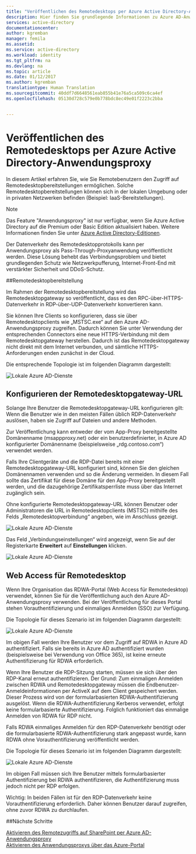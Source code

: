 ```yaml
---
title: "Veröffentlichen des Remotedesktops per Azure Active Directory-Anwendungsproxy | Microsoft-Dokumentation"
description: Hier finden Sie grundlegende Informationen zu Azure AD-Anwendungsproxyconnectors.
services: active-directory
documentationcenter: 
author: kgremban
manager: femila
ms.assetid: 
ms.service: active-directory
ms.workload: identity
ms.tgt_pltfrm: na
ms.devlang: na
ms.topic: article
ms.date: 01/12/2017
ms.author: kgremban
translationtype: Human Translation
ms.sourcegitcommit: 40ddf7d6648561eab855b41e76a5ca509c6ca4ef
ms.openlocfilehash: 05130d728c579e0b778bdc8ec49e01f2223c2bba


---
```


# <a name="publish-remote-desktop-with-azure-active-directory-application-proxy"></a>Veröffentlichen des Remotedesktops per Azure Active Directory-Anwendungsproxy

In diesem Artikel erfahren Sie, wie Sie Remotebenutzern den Zugriff auf Remotedesktopbereitstellungen ermöglichen. Solche Remotedesktopbereitstellungen können sich in der lokalen Umgebung oder in privaten Netzwerken befinden (Beispiel: IaaS-Bereitstellungen). 

> [!NOTE]
> Das Feature "Anwendungsproxy" ist nur verfügbar, wenn Sie Azure Active Directory auf die Premium oder Basic Edition aktualisiert haben. Weitere Informationen finden Sie unter [Azure Active Directory-Editionen](active-directory-editions.md).
> 
 

Der Datenverkehr des Remotedesktopprotokolls kann per Anwendungsproxy als Pass-Through-Proxyanwendung veröffentlicht werden. Diese Lösung behebt das Verbindungsproblem und bietet grundlegenden Schutz wie Netzwerkpufferung, Internet-Front-End mit verstärkter Sicherheit und DDoS-Schutz. 

##<a name="remote-desktop-deployment"></a>Remotedesktopbereitstellung

Im Rahmen der Remotedesktopbereitstellung wird das Remotedesktopgateway so veröffentlicht, dass es den RPC-über-HTTPS-Datenverkehr in RDP-über-UDP-Datenverkehr konvertieren kann.

Sie können Ihre Clients so konfigurieren, dass sie über Remotedesktopclients wie „MSTSC.exe“ auf den Azure AD-Anwendungsproxy zugreifen. Dadurch können Sie unter Verwendung der entsprechenden Connectors eine neue HTTPS-Verbindung mit dem Remotedesktopgateway herstellen. Dadurch ist das Remotedesktopgateway nicht direkt mit dem Internet verbunden, und sämtliche HTTPS-Anforderungen enden zunächst in der Cloud. 

Die entsprechende Topologie ist im folgenden Diagramm dargestellt:

 ![Lokale Azure AD-Dienste](./media/application-proxy-publish-remote-desktop/remote-desktop-topology.png)

## <a name="configure-the-remote-desktop-gateway-url"></a>Konfigurieren der Remotedesktopgateway-URL

Solange Ihre Benutzer die Remotedesktopgateway-URL konfigurieren gilt: Wenn die Benutzer wie in den meisten Fällen üblich RDP-Datenverkehr auslösen, haben sie Zugriff auf Dateien und andere Methoden.

Zur Veröffentlichung kann entweder der vom App-Proxy bereitgestellte Domänenname (msappproxy.net) oder ein benutzerdefinierter, in Azure AD konfigurierter Domänenname (beispielsweise „rdg.contoso.com“) verwendet werden. 

Falls Ihre Clientgeräte und die RDP-Datei bereits mit einer Remotedesktopgateway-URL konfiguriert sind, können Sie den gleichen Domänennamen verwenden und so die Änderung vermeiden. In diesem Fall sollte das Zertifikat für diese Domäne für den App-Proxy bereitgestellt werden, und die dazugehörige Zertifikatsperrliste muss über das Internet zugänglich sein.

Ohne konfigurierte Remotedesktopgateway-URL können Benutzer oder Administratoren die URL in Remotedesktopclients (MSTSC) mithilfe des Felds „Remotedesktopverbindung“ angeben, wie im Anschluss gezeigt.

 ![Lokale Azure AD-Dienste](./media/application-proxy-publish-remote-desktop/remote-desktop-connection-advanced.png)

Das Feld „Verbindungseinstellungen“ wird angezeigt, wenn Sie auf der Registerkarte **Erweitert** auf **Einstellungen** klicken.

 ![Lokale Azure AD-Dienste](./media/application-proxy-publish-remote-desktop/remote-desktop-connection-settings.png)

## <a name="remote-desktop-web-access"></a>Web Access für Remotedesktop

Wenn Ihre Organisation das RDWA-Portal (Web Access für Remotedesktop) verwendet, können Sie für die Veröffentlichung auch den Azure AD-Anwendungsproxy verwenden. Bei der Veröffentlichung für dieses Portal stehen Vorauthentifizierung und einmaliges Anmelden (SSO) zur Verfügung.

Die Topologie für dieses Szenario ist im folgenden Diagramm dargestellt:

 ![Lokale Azure AD-Dienste](./media/application-proxy-publish-remote-desktop/remote-desktop-web-access-portal1.png)

Im obigen Fall werden Ihre Benutzer vor dem Zugriff auf RDWA in Azure AD authentifiziert. Falls sie bereits in Azure AD authentifiziert wurden (beispielsweise bei Verwendung von Office 365), ist keine erneute Authentifizierung für RDWA erforderlich.

Wenn Ihre Benutzer die RDP-Sitzung starten, müssen sie sich über den RDP-Kanal erneut authentifizieren. Der Grund: Zum einmaligen Anmelden zwischen RDWA und Remotedesktopgateway müssen die Endbenutzer-Anmeldeinformationen per ActiveX auf dem Client gespeichert werden. Dieser Prozess wird von der formularbasierten RDWA-Authentifizierung ausgelöst. Wenn die RDWA-Authentifizierung Kerberos verwendet, erfolgt keine formularbasierte Authentifizierung. Folglich funktioniert das einmalige Anmelden von RDWA für RDP nicht.

Falls RDWA einmaliges Anmelden für den RDP-Datenverkehr benötigt oder die formularbasierte RDWA-Authentifizierung stark angepasst wurde, kann RDWA ohne Vorauthentifizierung veröffentlicht werden.

Die Topologie für dieses Szenario ist im folgenden Diagramm dargestellt:

 ![Lokale Azure AD-Dienste](./media/application-proxy-publish-remote-desktop/remote-desktop-web-access-portal2.png)

Im obigen Fall müssen sich Ihre Benutzer mittels formularbasierter Authentifizierung bei RDWA authentifizieren, die Authentifizierung muss jedoch nicht per RDP erfolgen. 

Wichtig: In beiden Fällen ist für den RDP-Datenverkehr keine Vorauthentifizierung erforderlich. Daher können Benutzer darauf zugreifen, ohne zuvor RDWA zu durchlaufen.

##<a name="next-steps"></a>Nächste Schritte

[Aktivieren des Remotezugriffs auf SharePoint per Azure AD-Anwendungsproxy](application-proxy-enable-remote-access-sharepoint.md)<br>
[Aktivieren des Anwendungsproxys über das Azure-Portal](https://github.com/Microsoft/azure-docs-pr/blob/master/articles/active-directory/active-directory-application-proxy-enable.md)



<!--HONumber=Feb17_HO1-->


